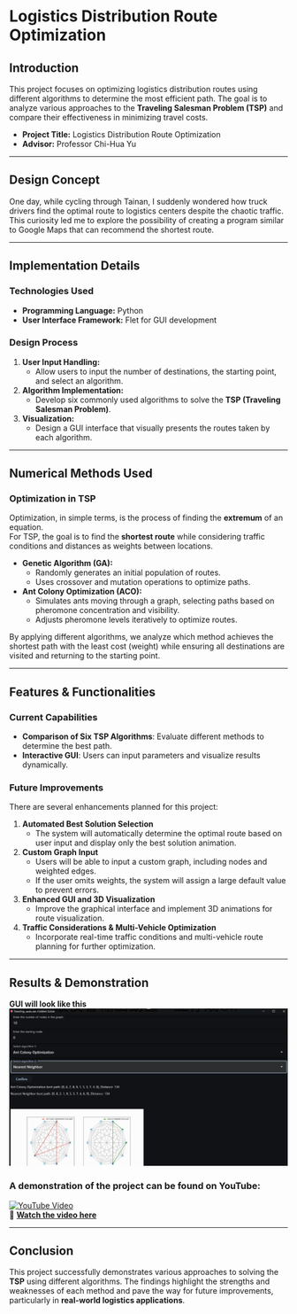 # Logistics Distribution Route Optimization

## Introduction  
This project focuses on optimizing logistics distribution routes using different algorithms to determine the most efficient path. The goal is to analyze various approaches to the **Traveling Salesman Problem (TSP)** and compare their effectiveness in minimizing travel costs.

- **Project Title:** Logistics Distribution Route Optimization  
- **Advisor:** Professor Chi-Hua Yu  

---

## Design Concept  
One day, while cycling through Tainan, I suddenly wondered how truck drivers find the optimal route to logistics centers despite the chaotic traffic. This curiosity led me to explore the possibility of creating a program similar to Google Maps that can recommend the shortest route.

---

## Implementation Details  
### **Technologies Used**  
- **Programming Language:** Python  
- **User Interface Framework:** Flet for GUI development  

### **Design Process**  
1. **User Input Handling:**  
   - Allow users to input the number of destinations, the starting point, and select an algorithm.  
2. **Algorithm Implementation:**  
   - Develop six commonly used algorithms to solve the **TSP (Traveling Salesman Problem)**.  
3. **Visualization:**  
   - Design a GUI interface that visually presents the routes taken by each algorithm.  

---

## Numerical Methods Used  
### **Optimization in TSP**  
Optimization, in simple terms, is the process of finding the **extremum** of an equation.  
For TSP, the goal is to find the **shortest route** while considering traffic conditions and distances as weights between locations.

- **Genetic Algorithm (GA):**  
  - Randomly generates an initial population of routes.  
  - Uses crossover and mutation operations to optimize paths.  
- **Ant Colony Optimization (ACO):**  
  - Simulates ants moving through a graph, selecting paths based on pheromone concentration and visibility.  
  - Adjusts pheromone levels iteratively to optimize routes.  

By applying different algorithms, we analyze which method achieves the shortest path with the least cost (weight) while ensuring all destinations are visited and returning to the starting point.

---

## Features & Functionalities  
### **Current Capabilities**  
- **Comparison of Six TSP Algorithms**: Evaluate different methods to determine the best path.  
- **Interactive GUI**: Users can input parameters and visualize results dynamically.  

### **Future Improvements**  
There are several enhancements planned for this project:  
1. **Automated Best Solution Selection**  
   - The system will automatically determine the optimal route based on user input and display only the best solution animation.  
2. **Custom Graph Input**  
   - Users will be able to input a custom graph, including nodes and weighted edges.  
   - If the user omits weights, the system will assign a large default value to prevent errors.  
3. **Enhanced GUI and 3D Visualization**  
   - Improve the graphical interface and implement 3D animations for route visualization.  
4. **Traffic Considerations & Multi-Vehicle Optimization**  
   - Incorporate real-time traffic conditions and multi-vehicle route planning for further optimization.  

---

## Results & Demonstration  
**GUI will look like this**
![image](https://github.com/yensha/Numerical_Final/blob/main/Test/%E8%9E%A2%E5%B9%95%E6%93%B7%E5%8F%96%E7%95%AB%E9%9D%A2%202025-02-08%20000809.png?raw=true)

### A demonstration of the project can be found on YouTube:
[![YouTube Video](https://img.youtube.com/vi/xWOcHnAKNi4/0.jpg)](https://youtu.be/xWOcHnAKNi4)  
🔗 **[Watch the video here](https://youtu.be/xWOcHnAKNi4)**  

---

## Conclusion  
This project successfully demonstrates various approaches to solving the **TSP** using different algorithms. The findings highlight the strengths and weaknesses of each method and pave the way for future improvements, particularly in **real-world logistics applications**.

